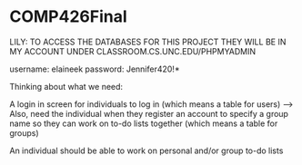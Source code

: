 # COMP426Final

LILY: TO ACCESS THE DATABASES FOR THIS PROJECT THEY WILL BE IN MY ACCOUNT UNDER CLASSROOM.CS.UNC.EDU/PHPMYADMIN

  username: elaineek
  password: Jennifer420!*

Thinking about what we need:

A login in screen for individuals to log in (which means a table for users)
  --> Also, need the individual when they register an account to specify a group name so they can work on to-do lists together (which means a table for groups)
  
An individual should be able to work on personal and/or group to-do lists

